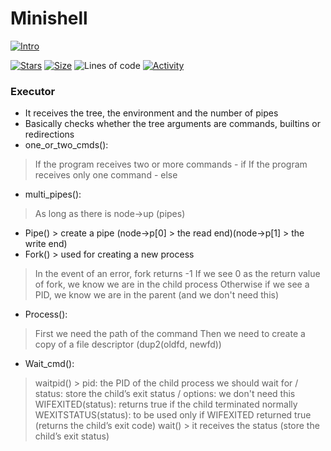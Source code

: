 # Minishell

[![Intro](https://img.shields.io/badge/Cursus-Minishell-success?style=for-the-badge&logo=42)](https://github.com/bshintak/Minishell)
 
 [![Stars](https://img.shields.io/github/stars/bshintak/Minishell?color=ffff00&label=Stars&logo=Stars&style=?style=flat)](https://github.com/bshintak/Minishell)
 [![Size](https://img.shields.io/github/repo-size/bshintak/Minishell?color=blue&label=Size&logo=Size&style=?style=flat)](https://github.com/bshintak/Minishell)
 ![Lines of code](https://img.shields.io/tokei/lines/github/bshintak/Minishell?color=blueviolet)
 [![Activity](https://img.shields.io/github/last-commit/bshintak/Minishell?color=red&label=Last%20Commit&style=flat)](https://github.com/bshintak/Minishell)

### Executor
- It receives the tree, the environment and the number of pipes
- Basically checks whether the tree arguments are commands, builtins or redirections
- one_or_two_cmds():
> If the program receives two or more commands - if
> If the program receives only one command - else
- multi_pipes():
> As long as there is node->up (pipes)
- Pipe() > create a pipe (node->p[0] > the read end)(node->p[1] > the write end)
- Fork() > used for creating a new process
> In the event of an error, fork returns -1
> If we see 0 as the return value of fork, we know we are in the child process
> Otherwise if we see a PID, we know we are in the parent (and we don't need this)
- Process():
> First we need the path of the command
> Then we need to create a copy of a file descriptor (dup2(oldfd, newfd))
- Wait_cmd():
> waitpid() > pid: the PID of the child process we should wait for / status: store the child’s exit status / options: we don't need this
> WIFEXITED(status): returns true if the child terminated normally
> WEXITSTATUS(status): to be used only if WIFEXITED returned true (returns the child’s exit code)
> wait() > it receives the status (store the child’s exit status)
